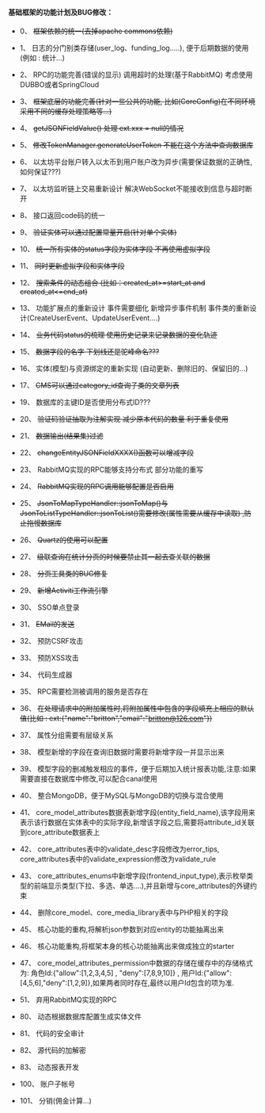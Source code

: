 #### 基础框架的功能计划及BUG修改：
* 0、 ~~框架依赖的统一(去掉apache commons依赖)~~
* 1、 日志的分门别类存储(user_log、funding_log.....), 便于后期数据的使用(例如 : 统计...)
* 2、 RPC的功能完善(错误的显示) 调用超时的处理(基于RabbitMQ) 考虑使用DUBBO或者SpringCloud
* 3、 ~~框架底层的功能完善(针对一些公共的功能, 比如(CoreConfig)在不同环境采用不同的缓存处理策略等...)~~
* 4、 ~~getJSONFieldValue() 处理 ext.xxx = null的情况~~
* 5、 ~~修改TokenManager.generateUserToken 不能在这个方法中查询数据库~~
* 6、 以太坊平台账户转入以太币到用户账户改为异步(需要保证数据的正确性,如何保证???)
* 7、 以太坊监听链上交易重新设计 解决WebSocket不能接收到信息与超时断开
* 8、 接口返回code码的统一
* 9、 ~~验证实体可以通过配置常量开启(针对单个实体)~~
* 10、 ~~统一所有实体的status字段为实体字段 不再使用虚拟字段~~
* 11、 ~~同时更新虚拟字段和实体字段~~
* 12、 ~~搜索条件的动态组合  (比如：created_at>=start_at and created_at<=end_at)~~
* 13、 功能扩展点的重新设计 事件需要细化 新增异步事件机制 事件类的重新设计(CreateUserEvent、UpdateUserEvent....)
* 14、 ~~业务代码status的梳理 使用历史记录来记录数据的变化轨迹~~
* 15、 ~~数据字段的名字  下划线还是驼峰命名???~~
* 16、 实体(模型)与资源绑定的重新实现 (自动更新、删除旧的、保留旧的...)
* 17、 ~~CMS可以通过category_id查询子类的文章列表~~
* 19、 数据库的主键ID是否使用分布式ID???
* 20、 ~~验证码验证抽取为注解实现 减少原本代码的数量 利于重复使用~~
* 21、 ~~数据输出(结果集)过滤~~
* 22、 ~~changeEntityJSONFieldXXXX()函数可以增减字段~~
* 23、 RabbitMQ实现的RPC能够支持分布式  部分功能的重写
* 24、 ~~RabbitMQ实现的RPC调用能够配置是否启用~~
* 25、 ~~JsonToMapTypeHandler::jsonToMap()与JsonToListTypeHandler::jsonToList()需要修改(属性需要从缓存中读取)
       ,防止拖慢数据库~~
* 26、 ~~Quartz的使用可以配置~~
* 27、 ~~级联查询在统计分页的时候要禁止其一起去查关联的数据~~
* 28、 ~~分页工具类的BUG修复~~
* 29、 ~~新增Activiti工作流引擎~~
* 30、 SSO单点登录
* 31、 ~~EMail的发送~~
* 32、 预防CSRF攻击
* 33、 预防XSS攻击
* 34、 代码生成器
* 35、 RPC需要检测被调用的服务是否存在
* 36、 ~~在处理请求中的附加属性时,将附加属性中包含的字段填充上相应的默认值(比如 : ext:{"name":"britton","email":"britton@126.com"})~~
* 37、 属性分组需要有层级关系
* 38、 模型新增的字段在查询旧数据时需要将新增字段一并显示出来
* 39、 模型字段的删减触发相应的事件，便于后期加入统计报表功能,注意:如果需要直接在数据库中修改,可以配合canal使用
* 40、 整合MongoDB，便于MySQL与MongoDB的切换与混合使用
* 41、 core_model_attributes数据表新增字段(entity_field_name),该字段用来表示该行数据在实体表中的实际字段,新增该字段之后,需要将attribute_id关联到core_attribute数据表上
* 42、 core_attributes表中的validate_desc字段修改为error_tips, core_attributes表中的validate_expression修改为validate_rule
* 43、 core_attributes_enums中新增字段(frontend_input_type),表示枚举类型的前端显示类型(下拉、多选、单选....),并且新增与core_attributes的外键约束
* 44、 删除core_model、core_media_library表中与PHP相关的字段
* 45、 核心功能的重构,将解析json参数到对应entity的功能抽离出来
* 46、 核心功能重构,将框架本身的核心功能抽离出来做成独立的starter
* 47、 core_model_attributes_permission中数据的存储在缓存中的存储格式为: 角色Id:{"allow":[1,2,3,4,5] , "deny":[7,8,9,10]} , 用户Id:{"allow":[4,5,6],"deny":[1,2,9]},如果两者同时存在,最终以用户Id包含的项为准.
* 51、 弃用RabbitMQ实现的RPC


* 80、 动态根据数据库配置生成实体文件
* 81、 代码的安全审计
* 82、 源代码的加解密
* 83、 动态报表开发


* 100、 账户子帐号
* 101、 分销(佣金计算...)
